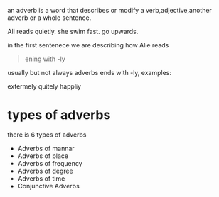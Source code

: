 an adverb is a word that describes or modify a verb,adjective,another
adverb or a whole sentence.

Ali reads quietly.
she swim fast.
go upwards.

in the first sentenece we are describing how Alie reads

> ening with -ly

usually but not always adverbs ends with -ly, examples:

extermely
quitely
happliy


# types of adverbs
there is  6 types of adverbs

+ Adverbs of mannar
+ Adverbs of place
+ Adverbs of frequency
+ Adverbs of degree
+ Adverbs of time
+ Conjunctive Adverbs


